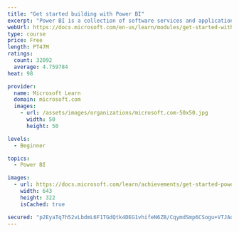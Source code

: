 ```yaml
---
title: "Get started building with Power BI"
excerpt: "Power BI is a collection of software services and applications that let you connect to all sorts of data sources and create compelling visuals and reports. You can benefit from receiving those reports, or you can share them with others inside or outside your organization. Learn the basics of Power BI, how its services and applications work together, and how they can be used to create or experience compelling visuals and analytics based on your data."
webUrl: https://docs.microsoft.com/en-us/learn/modules/get-started-with-power-bi/
type: course
price: Free
length: PT47M
ratings:
  count: 32092
  average: 4.759784
heat: 98

provider:
  name: Microsoft Learn
  domain: microsoft.com
  images:
    - url: /assets/images/organizations/microsoft.com-50x50.jpg
      width: 50
      height: 50

levels:
  - Beginner

topics:
  - Power BI

images:
  - url: https://docs.microsoft.com/learn/achievements/get-started-power-bi-social.png
    width: 643
    height: 322
    isCached: true

secured: "p2EyaTq7h52vLbdmL6F1TGdQtk4DEG1vhifeN6ZB/CqymdSmp6CSogu+VTJAq52OdDGXu576P8GHJ41lfg7SRImMyEqzqmPluBz/sPraKWlcuDcWKw1shA8wjmpG0cnH9kDaUdFkpnDZEb/1orhuLzwmbgH7xuWtJ7dZlXxph8PoIOHjlvS5aVpM/0sVE81qgS5YCl4mIWuJVZOnLe+B98nzewiKO9+nQBLGb4NpBFWKngGy3iam3q/zGYTyBj50t52pSziL/NIhgf9s2dqUgCIGFwrGuCXcdWIjOo1/2P0xVr9VNMVCBLGyJw3/oQjSmcBel3Iv1/4lUNwPhQLsfRQjfU0Wmf8eMIiGYkBbyw1WfaVTR/BJ6RC6ZgApCp/RKHVFUfYHs+qyFTr5ksQ/0q4JOW/4TnRMtB4SOOPH39Bvrumzka7HjHmJ74JmbFK/;LlNoITv/1mF/0/Ys41E0MQ=="
---
```


